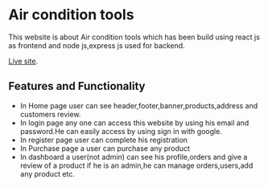 # Air condition tools
This website is about Air condition tools which has been build using react js as frontend and node js,express js used for backend.

[Live site](https://air-condtion-tools.web.app/).
## Features and Functionality
* In Home page user can see header,footer,banner,products,address and customers review.
* In login page any one can access this website by using his email and password.He can easily access by using sign in with google.
* In register page user can complete his registration
* In Purchase page a user can purchase any product
* In dashboard a user(not admin) can see his profile,orders and give a review of a product
  if he is an admin,he can manage orders,users,add any product etc.